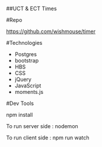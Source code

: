 ##UCT & ECT Times


#Repo

https://github.com/wishmouse/timer

#Technologies

- Postgres
- bootstrap
- HBS
- CSS
- jQuery
- JavaScript
- moments.js

#Dev Tools

npm install

To run server side :  nodemon

To run client side : npm run watch






